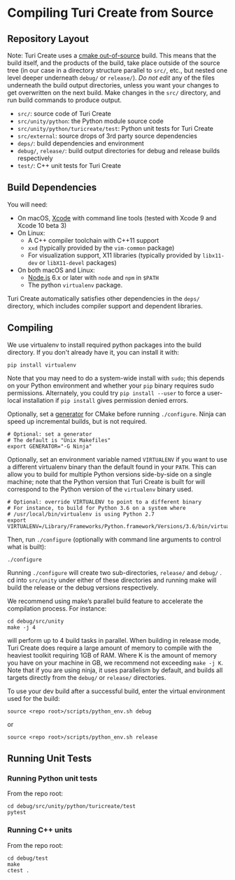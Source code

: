 Compiling Turi Create from Source
=================================

Repository Layout
-----------------

Note: Turi Create uses a [cmake out-of-source](https://cmake.org/Wiki/CMake_FAQ#Out-of-source_build_trees)
build. This means that the build itself, and the products of the build, take place outside of the source tree
(in our case in a directory structure parallel to `src/`, etc., but nested one level deeper underneath `debug/` or `release/`).
*Do not edit* any of the files underneath the build output directories, unless you want your changes to get
overwritten on the next build. Make changes in the `src/` directory, and run build commands to produce output.

* `src/`: source code of Turi Create
* `src/unity/python`: the Python module source code
* `src/unity/python/turicreate/test`: Python unit tests for Turi Create
* `src/external`: source drops of 3rd party source dependencies
* `deps/`: build dependencies and environment
* `debug/`, `release/`: build output directories for debug and release builds respectively
* `test/`: C++ unit tests for Turi Create

Build Dependencies
------------------

You will need:

* On macOS, [Xcode](https://itunes.apple.com/us/app/xcode/id497799835) with command line tools (tested with Xcode 9 and Xcode 10 beta 3)
* On Linux:
  * A C++ compiler toolchain with C++11 support
  * `xxd` (typically provided by the `vim-common` package)
  * For visualization support, X11 libraries (typically provided by `libx11-dev` or `libX11-devel` packages)
* On both macOS and Linux:
  * [Node.js](https://nodejs.org) 6.x or later with `node` and `npm` in `$PATH`
  * The python `virtualenv` package.

Turi Create automatically satisfies other dependencies in the `deps/` directory,
which includes compiler support and dependent libraries.

Compiling
---------

We use virtualenv to install required python packages into the build directory.
If you don't already have it, you can install it with:

    pip install virtualenv

Note that you may need to do a system-wide install with `sudo`; this depends on your Python environment and whether your `pip` binary requires sudo permissions. Alternately, you could try `pip install --user` to force a user-local installation if `pip install` gives permission denied errors.

Optionally, set a [generator](https://cmake.org/cmake/help/v3.0/manual/cmake-generators.7.html) for CMake before running `./configure`. Ninja can speed up incremental builds, but is not required.

    # Optional: set a generator
    # The default is "Unix Makefiles"
    export GENERATOR="-G Ninja"

Optionally, set an environment variable named `VIRTUALENV` if you want to use a different virtualenv binary than the default found in your `PATH`. This can allow you to build for multiple Python versions side-by-side on a single machine; note that the Python version that Turi Create is built for will correspond to the Python version of the `virtualenv` binary used.

    # Optional: override VIRTUALENV to point to a different binary
    # For instance, to build for Python 3.6 on a system where
    # /usr/local/bin/virtualenv is using Python 2.7
    export VIRTUALENV=/Library/Frameworks/Python.framework/Versions/3.6/bin/virtualenv

Then, run `./configure` (optionally with command line arguments to control what is built):

    ./configure

Running `./configure` will create two sub-directories, `release/` and
`debug/` . cd into `src/unity` under either of these directories and running make will build the
release or the debug versions respectively.

We recommend using make’s parallel build feature to accelerate the compilation
process. For instance:

    cd debug/src/unity
    make -j 4

will perform up to 4 build tasks in parallel. When building in release mode,
Turi Create does require a large amount of memory to compile with the
heaviest toolkit requiring 1GB of RAM. Where K is the amount of memory you
have on your machine in GB, we recommend not exceeding `make -j K`. Note that
if you are using ninja, it uses parallelism by default, and builds all targets
directly from the `debug/` or  `release/` directories.

To use your dev build after a successful build, enter the virtual environment
used for the build:

    source <repo root>/scripts/python_env.sh debug

or 

    source <repo root>/scripts/python_env.sh release

Running Unit Tests
------------------

### Running Python unit tests
From the repo root:

    cd debug/src/unity/python/turicreate/test
    pytest


### Running C++ units
From the repo root:

    cd debug/test
    make
    ctest .
